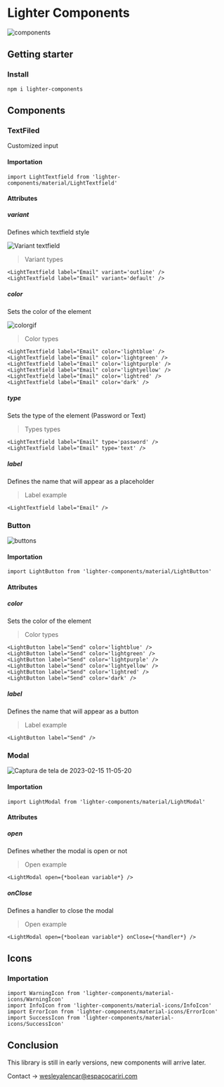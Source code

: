 # Lighter Components

![components](https://user-images.githubusercontent.com/47366440/218290321-730727b7-904e-4fa5-9884-d480172b0eb4.gif)

## Getting starter
### Install
```
npm i lighter-components
```

## Components

### TextFiled
Customized input

#### Importation

```
import LightTextfield from 'lighter-components/material/LightTextfield'
```

#### Attributes

##### variant
Defines which textfield style

![Variant textfield](https://user-images.githubusercontent.com/47366440/218289818-b53506fe-6a03-4b7a-9d0a-e656cc81773d.png)

> Variant types

```
<LightTextfield label="Email" variant='outline' /> 
<LightTextfield label="Email" variant='default' />
```

##### color
Sets the color of the element

![colorgif](https://user-images.githubusercontent.com/47366440/218290193-3ab830b0-71df-4205-9ec3-62adc8841421.gif)

> Color types
```
<LightTextfield label="Email" color='lightblue' />
<LightTextfield label="Email" color='lightgreen' />
<LightTextfield label="Email" color='lightpurple' />
<LightTextfield label="Email" color='lightyellow' />
<LightTextfield label="Email" color='lightred' />
<LightTextfield label="Email" color='dark' />
```

##### type
Sets the type of the element (Password or Text)

> Types types
```
<LightTextfield label="Email" type='password' />
<LightTextfield label="Email" type='text' />
```

##### label
Defines the name that will appear as a placeholder

> Label example

```
<LightTextfield label="Email" />
```

### Button

![buttons](https://user-images.githubusercontent.com/47366440/218290512-a38b5ef5-5551-48ae-8fc6-d8b46e46f158.gif)

#### Importation

```
import LightButton from 'lighter-components/material/LightButton'
```

#### Attributes

##### color
Sets the color of the element

> Color types
```
<LightButton label="Send" color='lightblue' />
<LightButton label="Send" color='lightgreen' />
<LightButton label="Send" color='lightpurple' />
<LightButton label="Send" color='lightyellow' />
<LightButton label="Send" color='lightred' />
<LightButton label="Send" color='dark' />
```

##### label
Defines the name that will appear as a button

> Label example

```
<LightButton label="Send" />
```

### Modal

![Captura de tela de 2023-02-15 11-05-20](https://user-images.githubusercontent.com/47366440/219050526-d338cd7b-5158-4b39-a0c7-094e4e335c92.png)

#### Importation
```
import LightModal from 'lighter-components/material/LightModal'
```

#### Attributes

##### open
Defines whether the modal is open or not

> Open example
```
<LightModal open={*boolean variable*} />
```

##### onClose
Defines a handler to close the modal

> Open example
```
<LightModal open={*boolean variable*} onClose={*handler*} />
```

## Icons

### Importation
```
import WarningIcon from 'lighter-components/material-icons/WarningIcon'
import InfoIcon from 'lighter-components/material-icons/InfoIcon'
import ErrorIcon from 'lighter-components/material-icons/ErrorIcon'
import SuccessIcon from 'lighter-components/material-icons/SuccessIcon'
```

## Conclusion
This library is still in early versions, new components will arrive later.

Contact -> wesleyalencar@espacocariri.com

